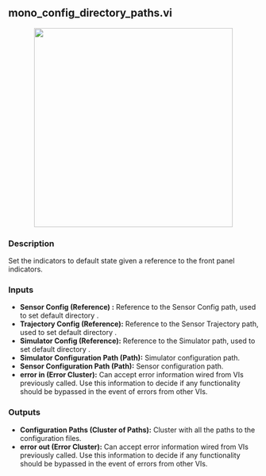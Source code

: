 ## mono_config_directory_paths.vi
<p align="center">
<img src="https://github.com/monoDriveIO/client/raw/master/WikiPhotos/LV_client/utilities/mono__config__directory__pathsc.png" 
width="400"  />
</p>

### Description 
Set the indicators to default state given a reference to the front panel indicators.

### Inputs
- **Sensor Config (Reference) :** Reference to the Sensor Config path, used to set default directory .
- **Trajectory Config (Reference):** Reference to the Sensor Trajectory path, used to set default directory .
- **Simulator Config (Reference):** Reference to the Simulator path, used to set default directory .
- **Simulator Configuration Path (Path):** Simulator configuration path.
- **Sensor Configuration Path (Path):**  Sensor configuration path.
- **error in (Error Cluster):** Can accept error information wired from VIs previously called. Use this information to decide if any functionality should be bypassed in the event of errors from other VIs.


### Outputs
- **Configuration Paths (Cluster of Paths):**  Cluster with all the paths to the configuration files.
- **error out (Error Cluster):** Can accept error information wired from VIs previously called. Use this information to decide if any functionality should be bypassed in the event of errors from other VIs.
